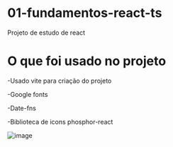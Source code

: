 # 01-fundamentos-react-ts
Projeto de estudo de react

# O que foi usado no projeto

<p>-Usado vite para criação do projeto</p>
<p>-Google fonts</p>
<p>-Date-fns</p>
<p>-Biblioteca de icons phosphor-react</p>

![image](https://user-images.githubusercontent.com/13911181/177015424-2284db72-e038-4e87-abf4-ff5c693aac28.png)

